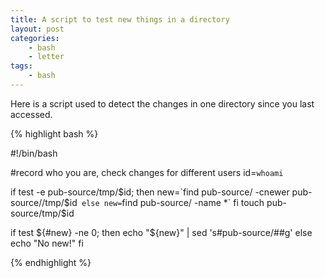 ```yaml
---
title: A script to test new things in a directory
layout: post
categories:
	- bash
	- letter
tags:
	- bash
---
```


Here is a script used to detect the changes in one directory since you last accessed.

{% highlight bash %}

#!/bin/bash

#record who you are, check changes for different users
id=`whoami`

if test -e pub-source/tmp/$id; then
	new=`find pub-source/ -cnewer pub-source//tmp/$id`
else
	new=`find pub-source/ -name *` 
fi
touch pub-source/tmp/$id

if test ${#new} -ne 0; then
	echo "${new}" | sed 's#pub-source/##g'
else
	echo "No new!"
fi

{% endhighlight %}
